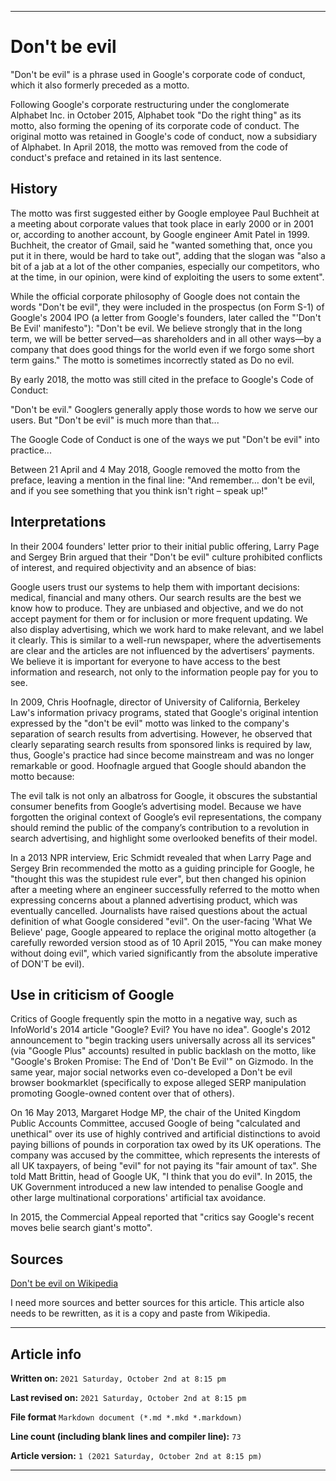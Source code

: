 
***

# Don't be evil

"Don't be evil" is a phrase used in Google's corporate code of conduct, which it also formerly preceded as a motto.

Following Google's corporate restructuring under the conglomerate Alphabet Inc. in October 2015, Alphabet took "Do the right thing" as its motto, also forming the opening of its corporate code of conduct. The original motto was retained in Google's code of conduct, now a subsidiary of Alphabet. In April 2018, the motto was removed from the code of conduct's preface and retained in its last sentence.

## History

The motto was first suggested either by Google employee Paul Buchheit at a meeting about corporate values that took place in early 2000 or in 2001 or, according to another account, by Google engineer Amit Patel in 1999. Buchheit, the creator of Gmail, said he "wanted something that, once you put it in there, would be hard to take out", adding that the slogan was "also a bit of a jab at a lot of the other companies, especially our competitors, who at the time, in our opinion, were kind of exploiting the users to some extent".

While the official corporate philosophy of Google does not contain the words "Don't be evil", they were included in the prospectus (on Form S-1) of Google's 2004 IPO (a letter from Google's founders, later called the "'Don't Be Evil' manifesto"): "Don't be evil. We believe strongly that in the long term, we will be better served—as shareholders and in all other ways—by a company that does good things for the world even if we forgo some short term gains." The motto is sometimes incorrectly stated as Do no evil.

By early 2018, the motto was still cited in the preface to Google's Code of Conduct:

"Don't be evil." Googlers generally apply those words to how we serve our users. But "Don't be evil" is much more than that...

The Google Code of Conduct is one of the ways we put "Don't be evil" into practice...

Between 21 April and 4 May 2018, Google removed the motto from the preface, leaving a mention in the final line: "And remember… don't be evil, and if you see something that you think isn't right – speak up!"

## Interpretations

In their 2004 founders' letter prior to their initial public offering, Larry Page and Sergey Brin argued that their "Don't be evil" culture prohibited conflicts of interest, and required objectivity and an absence of bias:

Google users trust our systems to help them with important decisions: medical, financial and many others. Our search results are the best we know how to produce. They are unbiased and objective, and we do not accept payment for them or for inclusion or more frequent updating. We also display advertising, which we work hard to make relevant, and we label it clearly. This is similar to a well-run newspaper, where the advertisements are clear and the articles are not influenced by the advertisers’ payments. We believe it is important for everyone to have access to the best information and research, not only to the information people pay for you to see.

In 2009, Chris Hoofnagle, director of University of California, Berkeley Law's information privacy programs, stated that Google's original intention expressed by the "don't be evil" motto was linked to the company's separation of search results from advertising. However, he observed that clearly separating search results from sponsored links is required by law, thus, Google's practice had since become mainstream and was no longer remarkable or good. Hoofnagle argued that Google should abandon the motto because:

The evil talk is not only an albatross for Google, it obscures the substantial consumer benefits from Google’s advertising model. Because we have forgotten the original context of Google’s evil representations, the company should remind the public of the company’s contribution to a revolution in search advertising, and highlight some overlooked benefits of their model.

In a 2013 NPR interview, Eric Schmidt revealed that when Larry Page and Sergey Brin recommended the motto as a guiding principle for Google, he "thought this was the stupidest rule ever", but then changed his opinion after a meeting where an engineer successfully referred to the motto when expressing concerns about a planned advertising product, which was eventually cancelled. Journalists have raised questions about the actual definition of what Google considered "evil". On the user-facing 'What We Believe' page, Google appeared to replace the original motto altogether (a carefully reworded version stood as of 10 April 2015, "You can make money without doing evil", which varied significantly from the absolute imperative of DON'T be evil).

## Use in criticism of Google

Critics of Google frequently spin the motto in a negative way, such as InfoWorld's 2014 article "Google? Evil? You have no idea". Google's 2012 announcement to "begin tracking users universally across all its services" (via "Google Plus" accounts) resulted in public backlash on the motto, like "Google's Broken Promise: The End of 'Don't Be Evil'" on Gizmodo. In the same year, major social networks even co-developed a Don't be evil browser bookmarklet (specifically to expose alleged SERP manipulation promoting Google-owned content over that of others).

On 16 May 2013, Margaret Hodge MP, the chair of the United Kingdom Public Accounts Committee, accused Google of being "calculated and unethical" over its use of highly contrived and artificial distinctions to avoid paying billions of pounds in corporation tax owed by its UK operations. The company was accused by the committee, which represents the interests of all UK taxpayers, of being "evil" for not paying its "fair amount of tax". She told Matt Brittin, head of Google UK, "I think that you do evil". In 2015, the UK Government introduced a new law intended to penalise Google and other large multinational corporations' artificial tax avoidance.

In 2015, the Commercial Appeal reported that "critics say Google's recent moves belie search giant's motto".

## Sources

[Don't be evil on Wikipedia](https://en.wikipedia.org/wiki/Don%27t_be_evil)

I need more sources and better sources for this article. This article also needs to be rewritten, as it is a copy and paste from Wikipedia.

***

## Article info

**Written on:** `2021 Saturday, October 2nd at 8:15 pm`

**Last revised on:** `2021 Saturday, October 2nd at 8:15 pm`

**File format** `Markdown document (*.md *.mkd *.markdown)`

**Line count (including blank lines and compiler line):** `73`

**Article version:** `1 (2021 Saturday, October 2nd at 8:15 pm)`

***

<!-- Tools

Quick copy and paste

https://github.com/seanpm2001/Degoogle-your-life/wiki/

!-->

